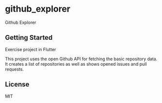 # github_explorer

Github Explorer

## Getting Started

Exercise project in Flutter

This project uses the open Github API for fetching the basic repository data.
It creates a list of repositories as well as shows opened issues and pull requests.

## License
MIT
